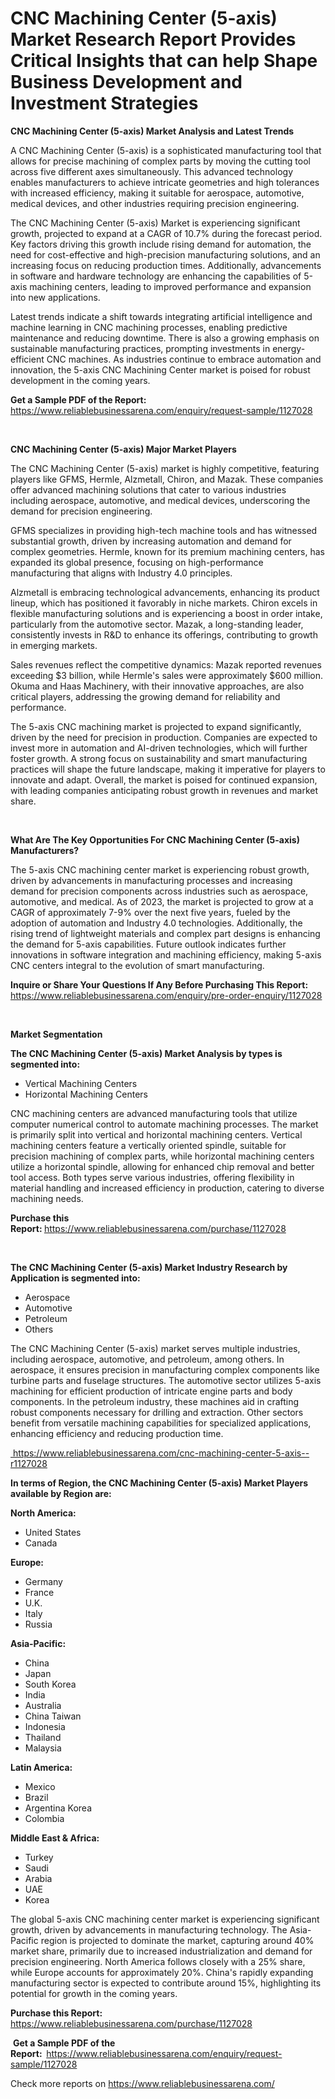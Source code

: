 <p><h1>CNC Machining Center (5-axis) Market Research Report Provides Critical Insights that can help Shape Business Development and Investment Strategies</h1></p><p><strong>CNC Machining Center (5-axis) Market Analysis and Latest Trends</strong></p>
<p><p>A CNC Machining Center (5-axis) is a sophisticated manufacturing tool that allows for precise machining of complex parts by moving the cutting tool across five different axes simultaneously. This advanced technology enables manufacturers to achieve intricate geometries and high tolerances with increased efficiency, making it suitable for aerospace, automotive, medical devices, and other industries requiring precision engineering.</p><p>The CNC Machining Center (5-axis) Market is experiencing significant growth, projected to expand at a CAGR of 10.7% during the forecast period. Key factors driving this growth include rising demand for automation, the need for cost-effective and high-precision manufacturing solutions, and an increasing focus on reducing production times. Additionally, advancements in software and hardware technology are enhancing the capabilities of 5-axis machining centers, leading to improved performance and expansion into new applications.</p><p>Latest trends indicate a shift towards integrating artificial intelligence and machine learning in CNC machining processes, enabling predictive maintenance and reducing downtime. There is also a growing emphasis on sustainable manufacturing practices, prompting investments in energy-efficient CNC machines. As industries continue to embrace automation and innovation, the 5-axis CNC Machining Center market is poised for robust development in the coming years.</p></p>
<p><strong>Get a Sample PDF of the Report:&nbsp;</strong> <a href="https://www.reliablebusinessarena.com/enquiry/request-sample/1127028?utm_campaign=1143&utm_medium=2&utm_source=Github&utm_content=ia&utm_term=02032025&utm_id=cnc-machining-center-5-axis">https://www.reliablebusinessarena.com/enquiry/request-sample/1127028</a></p>
<p>&nbsp;</p>
<p><strong>CNC Machining Center (5-axis) Major Market Players</strong></p>
<p><p>The CNC Machining Center (5-axis) market is highly competitive, featuring players like GFMS, Hermle, Alzmetall, Chiron, and Mazak. These companies offer advanced machining solutions that cater to various industries including aerospace, automotive, and medical devices, underscoring the demand for precision engineering.</p><p>GFMS specializes in providing high-tech machine tools and has witnessed substantial growth, driven by increasing automation and demand for complex geometries. Hermle, known for its premium machining centers, has expanded its global presence, focusing on high-performance manufacturing that aligns with Industry 4.0 principles.</p><p>Alzmetall is embracing technological advancements, enhancing its product lineup, which has positioned it favorably in niche markets. Chiron excels in flexible manufacturing solutions and is experiencing a boost in order intake, particularly from the automotive sector. Mazak, a long-standing leader, consistently invests in R&D to enhance its offerings, contributing to growth in emerging markets.</p><p>Sales revenues reflect the competitive dynamics: Mazak reported revenues exceeding $3 billion, while Hermle's sales were approximately $600 million. Okuma and Haas Machinery, with their innovative approaches, are also critical players, addressing the growing demand for reliability and performance.</p><p>The 5-axis CNC machining market is projected to expand significantly, driven by the need for precision in production. Companies are expected to invest more in automation and AI-driven technologies, which will further foster growth. A strong focus on sustainability and smart manufacturing practices will shape the future landscape, making it imperative for players to innovate and adapt. Overall, the market is poised for continued expansion, with leading companies anticipating robust growth in revenues and market share.</p></p>
<p>&nbsp;</p>
<p><strong>What Are The Key Opportunities For CNC Machining Center (5-axis) Manufacturers?</strong></p>
<p><p>The 5-axis CNC machining center market is experiencing robust growth, driven by advancements in manufacturing processes and increasing demand for precision components across industries such as aerospace, automotive, and medical. As of 2023, the market is projected to grow at a CAGR of approximately 7-9% over the next five years, fueled by the adoption of automation and Industry 4.0 technologies. Additionally, the rising trend of lightweight materials and complex part designs is enhancing the demand for 5-axis capabilities. Future outlook indicates further innovations in software integration and machining efficiency, making 5-axis CNC centers integral to the evolution of smart manufacturing.</p></p>
<p><strong>Inquire or Share Your Questions If Any Before Purchasing This Report:</strong> <a href="https://www.reliablebusinessarena.com/enquiry/pre-order-enquiry/1127028?utm_campaign=1143&utm_medium=2&utm_source=Github&utm_content=ia&utm_term=02032025&utm_id=cnc-machining-center-5-axis">https://www.reliablebusinessarena.com/enquiry/pre-order-enquiry/1127028</a></p>
<p>&nbsp;</p>
<p><strong>Market Segmentation</strong></p>
<p><strong>The CNC Machining Center (5-axis) Market Analysis by types is segmented into:</strong></p>
<p><ul><li>Vertical Machining Centers</li><li>Horizontal Machining Centers</li></ul></p>
<p><p>CNC machining centers are advanced manufacturing tools that utilize computer numerical control to automate machining processes. The market is primarily split into vertical and horizontal machining centers. Vertical machining centers feature a vertically oriented spindle, suitable for precision machining of complex parts, while horizontal machining centers utilize a horizontal spindle, allowing for enhanced chip removal and better tool access. Both types serve various industries, offering flexibility in material handling and increased efficiency in production, catering to diverse machining needs.</p></p>
<p><strong>Purchase this Report:&nbsp;</strong><a href="https://www.reliablebusinessarena.com/purchase/1127028?utm_campaign=1143&utm_medium=2&utm_source=Github&utm_content=ia&utm_term=02032025&utm_id=cnc-machining-center-5-axis">https://www.reliablebusinessarena.com/purchase/1127028</a></p>
<p>&nbsp;</p>
<p><strong>The CNC Machining Center (5-axis) Market Industry Research by Application is segmented into:</strong></p>
<p><ul><li>Aerospace</li><li>Automotive</li><li>Petroleum</li><li>Others</li></ul></p>
<p><p>The CNC Machining Center (5-axis) market serves multiple industries, including aerospace, automotive, and petroleum, among others. In aerospace, it ensures precision in manufacturing complex components like turbine parts and fuselage structures. The automotive sector utilizes 5-axis machining for efficient production of intricate engine parts and body components. In the petroleum industry, these machines aid in crafting robust components necessary for drilling and extraction. Other sectors benefit from versatile machining capabilities for specialized applications, enhancing efficiency and reducing production time.</p></p>
<p><a href="https://www.reliablebusinessarena.com/cnc-machining-center-5-axis--r1127028?utm_campaign=1143&utm_medium=2&utm_source=Github&utm_content=ia&utm_term=02032025&utm_id=cnc-machining-center-5-axis">&nbsp;https://www.reliablebusinessarena.com/cnc-machining-center-5-axis--r1127028</a></p>
<p><strong>In terms of Region, the CNC Machining Center (5-axis) Market Players available by Region are:</strong></p>
<p>
    <p> <strong> North America: </strong>
        <ul>
            <li>United States</li>
            <li>Canada</li>
        </ul>
        </p> 
    <p> <strong> Europe: </strong>
        <ul>
            <li>Germany</li>
            <li>France</li>
            <li>U.K.</li>
            <li>Italy</li>
            <li>Russia</li>
        </ul>
        </p> 
    <p> <strong> Asia-Pacific: </strong>
        <ul>
            <li>China</li>
            <li>Japan</li>
            <li>South Korea</li>
            <li>India</li>
            <li>Australia</li>
            <li>China Taiwan</li>
            <li>Indonesia</li>
            <li>Thailand</li>
            <li>Malaysia</li>
        </ul>
        </p> 
    <p> <strong> Latin America: </strong>
        <ul>
            <li>Mexico</li>
            <li>Brazil</li>
            <li>Argentina Korea</li>
            <li>Colombia</li>
        </ul>
        </p> 
    <p> <strong> Middle East & Africa: </strong>
        <ul>
            <li>Turkey</li>
            <li>Saudi</li>
            <li>Arabia</li>
            <li>UAE</li>
            <li>Korea</li>
        </ul>
    </p>
    </p>
<p><p>The global 5-axis CNC machining center market is experiencing significant growth, driven by advancements in manufacturing technology. The Asia-Pacific region is projected to dominate the market, capturing around 40% market share, primarily due to increased industrialization and demand for precision engineering. North America follows closely with a 25% share, while Europe accounts for approximately 20%. China's rapidly expanding manufacturing sector is expected to contribute around 15%, highlighting its potential for growth in the coming years.</p></p>
<p><strong>Purchase this Report: </strong><a href="https://www.reliablebusinessarena.com/purchase/1127028?utm_campaign=1143&utm_medium=2&utm_source=Github&utm_content=ia&utm_term=02032025&utm_id=cnc-machining-center-5-axis">https://www.reliablebusinessarena.com/purchase/1127028</a></p>
<p>&nbsp;<strong>Get a Sample PDF of the Report:&nbsp;&nbsp;</strong><a href="https://www.reliablebusinessarena.com/enquiry/request-sample/1127028?utm_campaign=1143&utm_medium=2&utm_source=Github&utm_content=ia&utm_term=02032025&utm_id=cnc-machining-center-5-axis">https://www.reliablebusinessarena.com/enquiry/request-sample/1127028</a></p>
<p><strong></strong></p>
<p>Check more reports on <a href="https://www.reliablebusinessarena.com/?utm_campaign=1143&utm_medium=2&utm_source=Github&utm_content=ia&utm_term=02032025&utm_id=cnc-machining-center-5-axis">https://www.reliablebusinessarena.com/</a></p>
